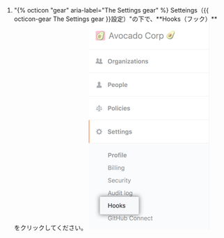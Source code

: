 1. "{% octicon "gear" aria-label="The Settings gear" %} Setteings（{{ octicon-gear The Settings gear }}設定）"の下で、**Hooks（フック）**をクリックしてください。 ![Enterpriseアカウント設定サイドバー内のフックタブ](/assets/images/help/business-accounts/settings-hooks-tab.png)

